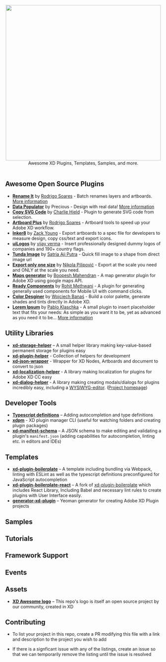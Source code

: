 <p align="center">
  <img src="xdawesome.svg" width="500">
  <br />
  Awesome XD Plugins, Templates, Samples, and more.
  <br /> <br />
</p>

## Awesome Open Source Plugins

- **[Rename It](https://github.com/rodi01/RenameIt-XD)** by [Rodrigo Soares](https://github.com/rodi01) - Batch renames layers and artboards. [More information](https://renameit.design/)
- **[Data Populator](https://github.com/preciousforever/data-populator)** by Precious - Design with real data! [More information](https://www.datapopulator.com/)
- **[Copy SVG Code](https://github.com/stursby/xd-copy-svg-code-plugin)** by [Charlie Hield](https://github.com/stursby) - Plugin to generate SVG code from selection.
- **[Artboard Plus](https://github.com/rodi01/Artboard-Plus-XD)** by [Rodrigo Soares](https://github.com/rodi01) - Artboard tools to speed up your Adobe XD workflow.
- **[Inker8](https://github.com/inker8/xd-plugin)** by [Zack Young](https://github.com/zaaack) - Export artboards to a spec file for developers to measure design, copy css/text and export icons.
- **[uiLogos](https://github.com/realvjy/uilogos-XD)** by [vijay verma](https://github.com/realvjy) - Insert professionally designed dummy logos of companies and 190+ country flags.
- **[Tunda Image](https://github.com/satriaajiputra/tunda-image)** by [Satria Aji Putra](https://github.com/satriaajiputra) - Quick fill image to a shape from direct image url
- **[Export only one size](https://github.com/nikoladev/xd-export)** by [Nikola Pilipović](https://github.com/nikoladev) - Export at the scale you need and ONLY at the scale you need.
- **[Maps generator](https://github.com/boopeshmahendran/AdobeXD-maps)** by [Boopesh Mahendran](https://github.com/boopeshmahendran) - A map generator plugin for Adobe XD using google maps API.
- **[Ready Components](https://github.com/rohit-rmethwani/ready-components)** by [Rohit Methwani](https://github.com/rohit-rmethwani) - A plugin for generating generally used components for Mobile UI with command clicks.
- **[Color Desginer](https://github.com/cyanpix/colordesigner-adobe-xd)** by [Wojciech Banaś](https://github.com/cyanpix) - Build a color palette, generate shades and tints directly in Adobe XD.
- **[Lorem Ipsum](https://github.com/pklaschka/lorem-ipsum-plugin)** by [Pablo Klaschka](https://github.com/pklaschka)  - A small plugin to insert placeholder text that fits your needs: As simple as you want it to be, yet as advanced as you need it to be… [More information](https://xdplugins.pabloklaschka.de/plugins/lorem-ipsum)

## Utility Libraries
- [**xd-storage-helper**][4] – A small helper library making key-value-based permanent storage for plugins easy
- [**xd-plugin-helper**][5] - Collection of helpers for development
- [**xd-json-wrapper**][6] - Wrapper for XD Nodes, Artboards and document to convert to json
- [**xd-localization-helper**][7] - A library making localization for plugins for Adobe XD CC easy
- [**xd-dialog-helper**](https://github.com/pklaschka/xd-dialog-helper) - A library making creating modals/dialogs for plugins incredibly easy, including a [WYSIWYG-editor](https://github.com/pklaschka/xd-dialog-helper-editor). ([Project homepage](https://xd-dialog-helper.pabloklaschka.de))

## Developer Tools
- [**Typescript definitions**][1] – Adding autocompletion and type definitions
- [**xdpm**][3] - XD plugin manager CLI (useful for watching folders and creating plugin packages)
- [**xd-manifest-schema**][8] – A JSON schema to make editing and validating a plugin's `manifest.json` (adding capabilities for autocompletion, linting etc. in editors and IDEs)

## Templates
- [**xd-plugin-boilerplate**](https://github.com/pklaschka/xd-plugin-boilerplate) – A template including bundling via Webpack, linting with ESLint as well as the typescript definitions preconfigured for JavaScript autocompletion
- [**xd-plugin-boilerplate-react**](https://github.com/Ashwinvalento/xd-plugin-boilerplate-react) – A fork of [xd-plugin-boilerplate](https://github.com/pklaschka/xd-plugin-boilerplate) which includes React Library, Including Babel and necessary lint rules to create plugins with User Interface easily. 
- [**generator-xd-plugin**](https://github.com/AdobeXD/generator-xd-plugin) – Yeoman generator for creating Adobe XD Plugin projects

## Samples

## Tutorials

## Framework Support

## Events

## Assets
- [**XD Awesome logo**][2] – This repo's logo is itself an open source project by our community, created in XD

## Contributing

* To list your project in this repo, create a PR modifying this file with a link and description to the project you wish to add

* If there is a signficant issue with any of the listings, create an issue so that we can temporarily remove the listing until the issue is resolved

[1]:	https://github.com/AdobeXD/typings
[2]:	https://github.com/takidelfin/xd-awesome-logo/
[3]:  https://github.com/AdobeXD/xdpm
[4]:  https://github.com/pklaschka/xd-storage-helper
[5]:  https://github.com/svschannak/xd-plugin-helper
[6]:  https://github.com/svschannak/xd-json-wrapper
[7]:  https://github.com/pklaschka/xd-localization-helper
[8]:  https://github.com/pklaschka/xd-manifest-schema
